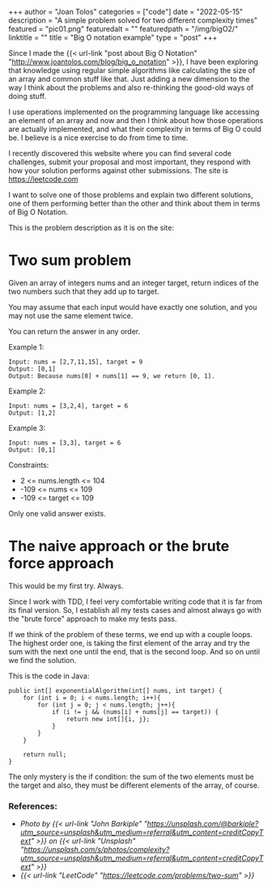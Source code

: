 +++
author = "Joan Tolos"
categories = ["code"]
date = "2022-05-15"
description = "A simple problem solved for two different complexity times"
featured = "pic01.png"
featuredalt = ""
featuredpath = "/img/bigO2/"
linktitle = ""
title = "Big O notation example"
type = "post"
+++

Since I made the {{< url-link "post about Big O Notation" "http://www.joantolos.com/blog/big_o_notation" >}}, I have been exploring that knowledge using regular simple algorithms like calculating the size of an array and common stuff like that. Just adding a new dimension to the way I think about the problems and also re-thinking the good-old ways of doing stuff.

I use operations implemented on the programming language like accessing an element of an array and now and then I think about how those operations are actually implemented, and what their complexity in terms of Big O could be. I believe is a nice exercise to do from time to time.

I recently discovered this website where you can find several code challenges, submit your proposal and most important, they respond with how your solution performs against other submissions. The site is https://leetcode.com

I want to solve one of those problems and explain two different solutions, one of them performing better than the other and think about them in terms of Big O Notation.

This is the problem description as it is on the site:

# Two sum problem

Given an array of integers nums and an integer target, return indices of the two numbers such that they add up to target.

You may assume that each input would have exactly one solution, and you may not use the same element twice.

You can return the answer in any order.

Example 1:

    Input: nums = [2,7,11,15], target = 9
    Output: [0,1]
    Output: Because nums[0] + nums[1] == 9, we return [0, 1].

Example 2:

    Input: nums = [3,2,4], target = 6
    Output: [1,2]

Example 3:

    Input: nums = [3,3], target = 6
    Output: [0,1]

Constraints:

- 2 <= nums.length <= 104
- -109 <= nums <= 109
- -109 <= target <= 109

Only one valid answer exists.

# The naive approach or the brute force approach

This would be my first try. Always.

Since I work with TDD, I feel very comfortable writing code that it is far from its final version. So, I establish all my tests cases and almost always go with the "brute force" approach to make my tests pass.

If we think of the problem of these terms, we end up with a couple loops. The highest order one, is taking the first element of the array and try the sum with the next one until the end, that is the second loop. And so on until we find the solution.

This is the code in Java:

    public int[] exponentialAlgorithm(int[] nums, int target) {
        for (int i = 0; i < nums.length; i++){
            for (int j = 0; j < nums.length; j++){
                if (i != j && (nums[i] + nums[j] == target)) {
                    return new int[]{i, j};
                }
            }
        }

        return null;
    }

The only mystery is the if condition: the sum of the two elements must be the target and also, they must be different elements of the array, of course.



### References:
* _Photo by {{< url-link "John Barkiple" "https://unsplash.com/@barkiple?utm_source=unsplash&utm_medium=referral&utm_content=creditCopyText" >}} on {{< url-link "Unsplash" "https://unsplash.com/s/photos/complexity?utm_source=unsplash&utm_medium=referral&utm_content=creditCopyText" >}}_
* _{{< url-link "LeetCode" "https://leetcode.com/problems/two-sum" >}}_
